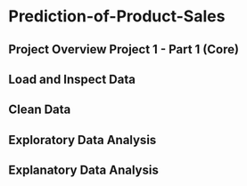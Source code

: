 # Prediction-of-Product-Sales
## Project Overview Project 1 - Part 1 (Core)
## Load and Inspect Data
## Clean Data
## Exploratory Data Analysis
## Explanatory Data Analysis
